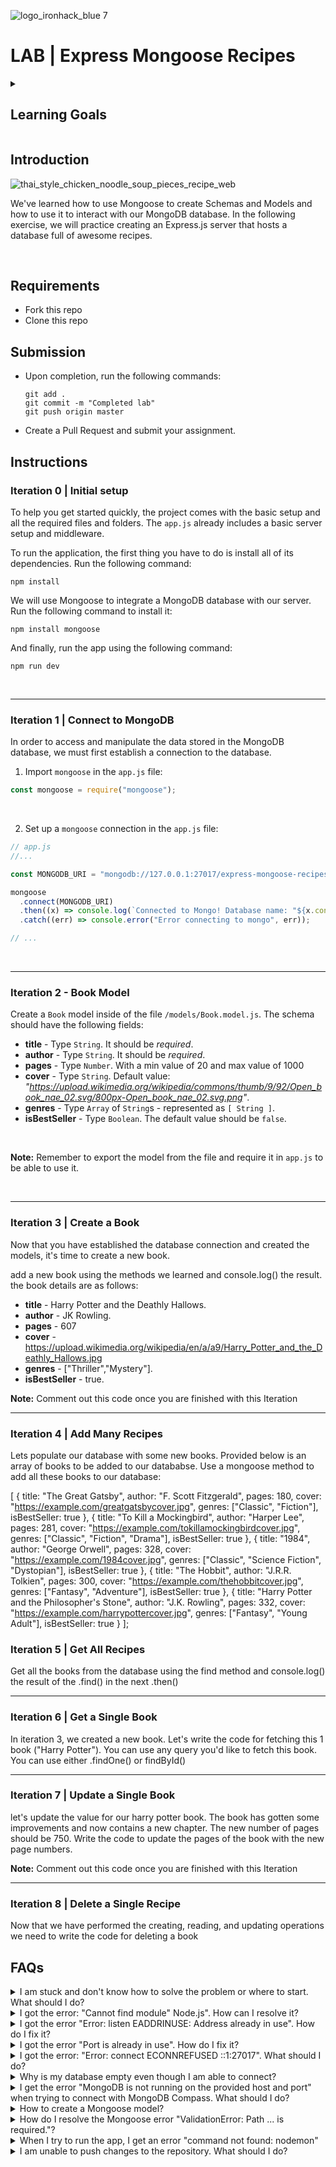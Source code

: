 ![logo_ironhack_blue 7](https://user-images.githubusercontent.com/23629340/40541063-a07a0a8a-601a-11e8-91b5-2f13e4e6b441.png)

# LAB | Express Mongoose Recipes

<details>
  <summary>
    <h2>Learning Goals</h2>
  </summary>

  This exercise allows you to practice and apply the concepts and techniques taught in class. 

  Upon completion of this exercise, you will be able to:


  - Use Mongoose in a Node.js project to connect to a MongoDB database and perform CRUD operations
- Create Mongoose Schemas and Models for your MongoDB collections
- Implement server routes in Express.js to handle `GET`, `POST`, `PUT`, and `DELETE` HTTP requests
- Create dynamic routes in Express.js using route parameters

  <br>

  <hr>
</details>

## Introduction

![thai_style_chicken_noodle_soup_pieces_recipe_web](https://user-images.githubusercontent.com/23629340/38369283-ac1bda62-38e7-11e8-9c9b-d9df623f1bc3.jpg)

We've learned how to use Mongoose to create Schemas and Models and how to use it to interact with our MongoDB database. In the following exercise, we will practice creating an Express.js server that hosts a database full of awesome recipes.

<br>



## Requirements

- Fork this repo
- Clone this repo



## Submission

- Upon completion, run the following commands:

  ```shell
  git add .
  git commit -m "Completed lab"
  git push origin master
  ```

- Create a Pull Request and submit your assignment.



## Instructions

### Iteration 0 | Initial setup

To help you get started quickly, the project comes with the basic setup and all the required files and folders. The `app.js` already includes a basic server setup and middleware.



To run the application, the first thing you have to do is install all of its dependencies. Run the following command:

```shell
npm install
```



We will use Mongoose to integrate a MongoDB database with our server. Run the following command to install it:

```shell
npm install mongoose
```



And finally, run the app using the following command:

```shell
npm run dev
```

<br>



<hr>

### Iteration 1 | Connect to MongoDB

In order to access and manipulate the data stored in the MongoDB database, we must first establish a connection to the database.


1. Import `mongoose` in the `app.js` file:
```js
const mongoose = require("mongoose");
```
<br>

2. Set up a `mongoose` connection in the `app.js` file:

```js
// app.js
//...

const MONGODB_URI = "mongodb://127.0.0.1:27017/express-mongoose-recipes-dev";

mongoose
  .connect(MONGODB_URI)
  .then((x) => console.log(`Connected to Mongo! Database name: "${x.connections[0].name}"`))
  .catch((err) => console.error("Error connecting to mongo", err));

// ...
```

<br>



<hr>

### Iteration 2 - Book Model

Create a `Book` model inside of the file `/models/Book.model.js`. The schema should have the following fields:

- **title** - Type `String`. It should be *required*.
- **author** - Type `String`. It should be *required*.
- **pages** - Type `Number`. With a min value of 20 and max value of 1000
- **cover** - Type `String`. Default value: _"https://upload.wikimedia.org/wikipedia/commons/thumb/9/92/Open_book_nae_02.svg/800px-Open_book_nae_02.svg.png"_.
- **genres** - Type `Array` of `String`s - represented as `[ String ]`.
- **isBestSeller** - Type `Boolean`. The default value should be `false`.
<br>

**Note:** Remember to export the model from the file and require it in `app.js` to be able to use it.

<br>





<hr>

### Iteration 3 | Create a Book

Now that you have established the database connection and created the models, it's time to create a new book.

add a new book using the methods we learned and console.log() the result. the book details are as follows:

- **title** - Harry Potter and the Deathly Hallows.
- **author** - JK Rowling.
- **pages** - 607
- **cover** - https://upload.wikimedia.org/wikipedia/en/a/a9/Harry_Potter_and_the_Deathly_Hallows.jpg
- **genres** - ["Thriller","Mystery"].
- **isBestSeller** - true.



**Note:** Comment out this code once you are finished with this Iteration


<hr>




### Iteration 4 | Add Many Recipes

Lets populate our database with some new books. Provided below is an array of books to be added to our datababse. Use a mongoose method to add all these books to our database:

[
  {
    title: "The Great Gatsby",
    author: "F. Scott Fitzgerald",
    pages: 180,
    cover: "https://example.com/greatgatsbycover.jpg",
    genres: ["Classic", "Fiction"],
    isBestSeller: true
  },
  {
    title: "To Kill a Mockingbird",
    author: "Harper Lee",
    pages: 281,
    cover: "https://example.com/tokillamockingbirdcover.jpg",
    genres: ["Classic", "Fiction", "Drama"],
    isBestSeller: true
  },
  {
    title: "1984",
    author: "George Orwell",
    pages: 328,
    cover: "https://example.com/1984cover.jpg",
    genres: ["Classic", "Science Fiction", "Dystopian"],
    isBestSeller: true
  },
  {
    title: "The Hobbit",
    author: "J.R.R. Tolkien",
    pages: 300,
    cover: "https://example.com/thehobbitcover.jpg",
    genres: ["Fantasy", "Adventure"],
    isBestSeller: true
  },
  {
    title: "Harry Potter and the Philosopher's Stone",
    author: "J.K. Rowling",
    pages: 332,
    cover: "https://example.com/harrypottercover.jpg",
    genres: ["Fantasy", "Young Adult"],
    isBestSeller: true
  }
];



### Iteration 5 | Get All Recipes

Get all the books from the database using the find method and console.log() the result of the .find() in the next .then()




<hr>

### Iteration 6 | Get a Single Book

In iteration 3, we created a new book. Let's write the code for fetching this 1 book ("Harry Potter"). You can use any query you'd like to fetch this book. You can use either .findOne() or findById()




<hr>

### Iteration 7 | Update a Single Book

let's update the value for our harry potter book. The book has gotten some improvements and now contains a new chapter. The new number of pages should be 750. Write the code to update the pages of the book with the new page numbers.

**Note:** Comment out this code once you are finished with this Iteration



<hr>




### Iteration 8 | Delete a Single Recipe

Now that we have performed the creating, reading, and updating operations we need to write the code for deleting a book







## FAQs


<details>
  <summary>I am stuck and don't know how to solve the problem or where to start. What should I do?</summary>


  <br>

  If you are stuck in your code and don't know how to solve the problem or where to start, you should take a step back and try to form a clear question about the specific issue you are facing. This will help you narrow down the problem and come up with potential solutions.

  For example, is it a concept that you don't understand, or are you receiving an error message that you don't know how to fix? It is usually helpful to try to state the problem as clearly as possible, including any error messages you are receiving. This can help you communicate the issue to others and potentially get help from classmates or online resources. 

  Once you have a clear understanding of the problem, you will be able to start working toward the solution.

  <br>

  [Back to top](#faqs)

</details>

<details>
  <summary>I got the error: "Cannot find module" Node.js". How can I resolve it?</summary>


  <br>

  The error "Cannot find module" in a Node.js application means that the module you are trying to import or use does not exist in your project or cannot be found by Node.js.

  There are a few things you can try to resolve the issue:



1. **Dependencies are not installed**: Make sure that all dependencies are installed.
   To do this, run the command `npm install` in the root folder of your project.
      This will install all of the dependencies listed in the project's `package.json` file, and ensure that all of the modules that your Node'js application requires are available.
2. **Module is not installed**: Make sure that the *package* you are trying to use is listed in the project's `package.json` and that it is installed.
   To do this, run the command `npm install <package_name>`, replacing the `<package_name>` with the name of the package.
      This will add the package to the list of dependencies in the `package.json` file, and install it in the project.
3. **Module is not imported:** Make sure that you've imported the module/package correctly and that the `require` statement is spelled correctly and available in the correct place in your code.
4. **Wrong file path:** If you are importing another file as a module, make sure that the file you are trying to require is located in the correct folder and that you are using the correct file path.
5. **Wrong module/package name:** Check the spelling of the package name you are trying to import.



  <br>

  [Back to top](#faqs)

</details>

<details>
  <summary>I got the error "Error: listen EADDRINUSE: Address already in use". How do I fix it?</summary>


  <br>

  This error means that the port is taken by another process that is still running on that port. 
  To fix the issue, you need to kill the process using the port and then run the command again. Here's how to do it:

  #### On Mac/Linux

  To kill the process running on port `3000`, run the following command in the terminal:

  ```bash
sudo kill -9 $(lsof -t -i:3000)   
  ```

  **Important:** Replace the above example port *3000* with the port number of the process you are trying to kill.

  <br>

  #### On Windows

  ##### 1. Using the Task Manager

  To kill the running process on Windows using the Task Manager do the following:

1. Open the **Task Manager** by pressing: **<kbd>Ctrl</kbd>** + **<kbd>Shift</kbd>** + **<kbd>Esc</kbd>** 
2. Find the Node process you want to terminate.
3. Right-click and select **End Task**

  <br>

  ##### 2. Using Command Prompt

  To kill the running process on Windows using the Command Prompt do the following:

1. Open the windows **Start** menu
2. Search for **CMD** in the search bar
3. In the search results, right-click on **Command Prompt** and select **Run as administrator**. This will open the Command Prompt terminal.
4. In the Command Prompt terminal, run the following command to find the process ID:

   ```bash
   netstat -ano|findstr "PID :3000"
   ```

   > If the process happens to be running on another port, simply replace `3000` with the number the port number the process is running on.

   This will return the process id (PID). You should then run the following command using the process id (PID) you got in the previous step to terminate the process:

   ```bash
   taskkill /PID 12345 /f
   ```

   **Important:** Replace the above example PID *12345*, with the process id (PID) you got in the previous step.

  <br>

  [Back to top](#faqs)

</details>

<details>
  <summary>I got the error "Port is already in use". How do I fix it?</summary>


  <br>

  This error means that the port is taken by another process that is still running on that port. 
  To fix the issue, you need to kill the process using the port and then run the command again. Here's how to do it:

  #### On Mac/Linux

  To kill the process running on port `3000`, run the following command in the terminal:

  ```bash
sudo kill -9 $(lsof -t -i:3000)   
  ```

  **Important:** Replace the above example port *3000* with the port number of the process you are trying to kill.

  <br>

  #### On Windows

  ##### 1. Using the Task Manager

  To kill the running process on Windows using the Task Manager do the following:

1. Open the **Task Manager** by pressing: **<kbd>Ctrl</kbd>** + **<kbd>Shift</kbd>** + **<kbd>Esc</kbd>** 
2. Find the Node process you want to terminate.
3. Right-click and select **End Task**

  <br>

  ##### 2. Using Command Prompt

  To kill the running process on Windows using the Command Prompt do the following:

1. Open the windows **Start** menu
2. Search for **CMD** in the search bar
3. In the search results, right-click on **Command Prompt** and select **Run as administrator**. This will open the Command Prompt terminal.
4. In the Command Prompt terminal, run the following command to find the process ID:

   ```bash
   netstat -ano|findstr "PID :3000"
   ```

   > If the process happens to be running on another port, simply replace `3000` with the number the port number the process is running on.

   This will return the process id (PID). You should then run the following command using the process id (PID) you got in the previous step to terminate the process:

   ```bash
   taskkill /PID 12345 /f
   ```

  **Important:** Replace the above example PID *12345*, with the process id (PID) you got in the previous step.

  <br>

  [Back to top](#faqs)

</details>

<details>
  <summary>I got the error: "Error: connect ECONNREFUSED ::1:27017". What should I do?</summary>


  <br>

  This error means that the Node.js application is unable to connect to a MongoDB instance running on the local (same) machine.



There are a few things you should look at to troubleshoot this:

**1. Check the database connection string**: Check that the connection string is correct. The database connection string should be in the format:

   ```python
mongodb://127.0.0.1:27017/databaseName
   ```



**2. Verify that MongoDB is running on your machine**: Check that MongoDB is running on your machine. If it is not running, restart the service according to the following instructions:

<br>



**On Mac:**

Check if MongoDB is running on your machine, by running the command:

   ```bash
brew services list
   ```



You should see the service `mongodb-community` listed as `started`. If not, run the following command to start it:

   ```bash
brew services start mongodb-community
   ```

<br>



**On Ubuntu:**
   You can start the [`mongod`](https://www.mongodb.com/docs/manual/reference/program/mongod/#mongodb-binary-bin.mongod) process by issuing the following command:

   ```bash
sudo systemctl start mongod
   ```



If you receive an error similar to the following when starting [`mongod`:](https://www.mongodb.com/docs/manual/reference/program/mongod/#mongodb-binary-bin.mongod)

   > ```
   > Failed to start mongod.service: Unit mongod.service not found.
   > ```



Run the following command first:

   ```bash
sudo systemctl daemon-reload
   ```

Then run the start command above again.

<br>



**On Windows:**

To open the *MongoDB* process on Windows, you will need to do these steps:

   - Go to your *Program Files* in your *C:* drive - the local disk

   - In *Program Files* go to the *MongoDB* folder

   - Inside the *MongoDB* folder, follow this path `Server/4.4/bin`. The version number on your system (`4.4`) may be slightly different for the newer installations.

   - Double-click on the file named **mongod.exe**.


 ![](https://education-team-2020.s3.eu-west-1.amazonaws.com/web-dev/prework/installations/win-installations-bootcamp-mongo-03.png)
     

   <br>

  [Back to top](#faqs)

</details>

<details>
  <summary>Why is my database empty even though I am able to connect?</summary>


  <br>

  It is normal for the database to be empty if you have not inserted any data into it. If you want to confirm that your connection to the database is working correctly, you can try inserting a simple document into a collection and then querying the collection or checking the database to see if the document was added.

  <br>

  [Back to top](#faqs)

</details>

<details>
  <summary>I get the error "MongoDB is not running on the provided host and port" when trying to connect with MongoDB Compass. What should I do?</summary>


  <br>

  If you are trying to connect to a MongoDB instance running locally, you should first check that MongoDB is running on your machine. If it is not running, restart the service according to the following instructions:

   **On Mac:**

  Check if MongoDB is running on your machine, by running the command:

  ```bash
brew services list
  ```

  You should see the service `mongodb-community` listed as `started`. If not, run the following command to start it:

  ```bash
brew services start mongodb-community
  ```

   <br>

  **On Ubuntu:**

  You can start the [`mongod`](https://www.mongodb.com/docs/manual/reference/program/mongod/#mongodb-binary-bin.mongod) process by issuing the following command:

  ```bash
sudo systemctl start mongod
  ```

  If you receive an error similar to the following when starting [`mongod`:](https://www.mongodb.com/docs/manual/reference/program/mongod/#mongodb-binary-bin.mongod)

  > ```
  > Failed to start mongod.service: Unit mongod.service not found.
  > ```

  Run the following command first:

  ```bash
sudo systemctl daemon-reload
  ```

  Then run the start command above again.


   <br>

   **On Windows:**

   To open the *MongoDB* process on Windows, you will need to do these steps:

   - Go to your *Program Files* in your *C:* drive - the local disk
   - In *Program Files* go to the *MongoDB* folder
   - Inside the *MongoDB* folder, follow this path `Server/4.4/bin`. The version number on your system (`4.4`) may be slightly different for the newer installations.
   - Double-click on the file named **mongod.exe**.

 <br>
     

 ![](https://education-team-2020.s3.eu-west-1.amazonaws.com/web-dev/prework/installations/win-installations-bootcamp-mongo-03.png)
     

   <br>

  [Back to top](#faqs)

</details>

<details>
  <summary>How to create a Mongoose model?</summary>


  <br>

  The mongoose model serves as a blueprint for creating and managing documents within MongoDB collections. The mongoose model is an overlay on top of one MongoDB collection, that we use to query and interact with that database collection.

  Here is an example of creating a `User` model to manage documents in the `users` collection:

  ```js
  // IMPORT MONGOOSE
  const mongoose = require("mongoose");

  // CREATE A SCHEMA - defines the shape of the documents
  const userSchema = new mongoose.Schema({ 
    firstName: String,
    lastName: String 
  });

  // CREATE THE MODEL
  const User = mongoose.model("User", schema);

  // EXPORT THE MODEL
  module.exports = User;
  ```

  <br>

  In the above example, we created and exported a `User` model, so that it can be imported and used anywhere in the application for managing the database collection `users`.

Let's break down the above example and the steps in creating a mongoose model:

1. **Import mongoose:** The first step is to import the `mongoose` library.

2. **Create a schema:**  The next step is to create a schema, which defines the shape of the documents that will be stored in the `users` collection. In the above example, the schema has two fields `firstName` and `lastName` which are both strings.

3. **Create the model**: The last step is to create the model. This is doe using the method `mongoose.model()` , which takes two arguments: the name of the model, in this case `'User'` and the schema it should use.
   Mongoose automatically pluralizes and converts to lowercase the provided model name and uses it as the name of the collection. In this case, the string `'User'` is automatically converted into a collection name -> `users`.

4. **Export the model:** After the model is created, it needs to be exported so it can be used in other parts of the application.

   <br>

   [Back to top](#faqs)

</details>

<details>
  <summary>How do I resolve the Mongoose error "ValidationError: Path ... is required."?</summary>


  <br>

  This error occurs when you try to save a document to the database without a value for a field that is marked as required in the model.
  To fix this error, make sure that you are providing a value for all required fields when creating or updating a document. You can verify that you are providing the correct values by using the console.log to inspect the data before saving it to the database.

  <br>

  [Back to top](#faqs)

</details>

<details>
  <summary>When I try to run the app, I get an error "command not found: nodemon"</summary>


  <br>

  Make sure you have `nodemon` installed globally:


  ```bash
npm install -g nodemon
  ```

  This will install nodemon globally on your system, making it available to all of your projects.

  <br>

  [Back to top](#faqs)

</details>

<details>
  <summary>I am unable to push changes to the repository. What should I do?</summary>


  <br>

  There are a couple of possible reasons why you may be unable to *push* changes to a Git repository:

1. **You have not committed your changes:** Before you can push your changes to the repository, you need to commit them using the `git commit` command. Make sure you have committed your changes and try pushing again. To do this, run the following terminal commands from the project folder:

   ```shell
   git add .
   git commit -m "Your commit message"
   git push
   ```

   <br>

   

  2. **You do not have permission to push to the repository:** If you have cloned the repository directly from the main Ironhack repository without making a *Fork* first, you do not have write access to the repository.
     To check which remote repository you have cloned, run the following terminal command from the project folder:
     
     ```shell
     git remote -v
     ```
     
     

  If the link shown is the same as the main Ironhack repository, you will need to fork the repository to your GitHub account first, and then clone your fork to your local machine to be able to push the changes.

  **Note:** You may want to make a copy of the code you have locally, to avoid losing it in the process.

  <br>

  [Back to top](#faqs)

</details>
